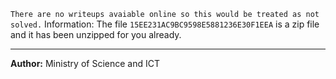 `There are no writeups avaiable online so this would be treated as not solved.`
Information:
The file `15EE231AC9BC9598E5881236E30F1EEA` is a zip file and it has been unzipped for you already.

---
**Author:** Ministry of Science and ICT